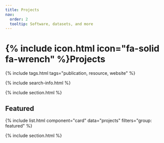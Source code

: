 ```yaml
---
title: Projects
nav:
  order: 2
  tooltip: Software, datasets, and more
---
```


# {% include icon.html icon="fa-solid fa-wrench" %}Projects


{% include tags.html tags="publication, resource, website" %}

{% include search-info.html %}

{% include section.html %}

## Featured

{% include list.html component="card" data="projects" filters="group: featured" %}

{% include section.html %}

<!-- ## More

{% include list.html component="card" data="projects" filters="group: " style="small" %} -->

